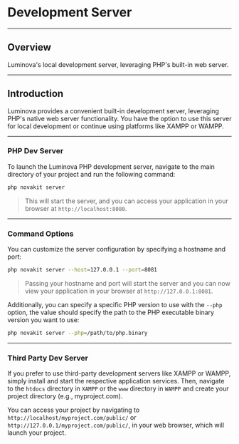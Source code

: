 # Development Server

***

## Overview

Luminova's local development server, leveraging PHP's built-in web server.

***

## Introduction

Luminova provides a convenient built-in development server, leveraging PHP's native web server functionality. You have the option to use this server for local development or continue using platforms like XAMPP or WAMPP.

***

### PHP Dev Server

To launch the Luminova PHP development server, navigate to the main directory of your project and run the following command:

```bash
php novakit server
```

> This will start the server, and you can access your application in your browser at `http://localhost:8080`.

***

### Command Options

You can customize the server configuration by specifying a hostname and port:

```bash
php novakit server --host=127.0.0.1 --port=8081
```

> Passing your hostname and port will start the server and you can now view your application in your browser at `http://127.0.0.1:8081`.

Additionally, you can specify a specific PHP version to use with the `--php` option, the value should specify the path to the PHP executable binary version you want to use:

```bash
php novakit server --php=/path/to/php.binary
```

***

### Third Party Dev Server

If you prefer to use third-party development servers like XAMPP or WAMPP, simply install and start the respective application services. Then, navigate to the `htdocs` directory in `XAMPP` or the `www` directory in `WAMPP` and create your project directory (e.g., myproject.com).

You can access your project by navigating to `http://localhost/myproject.com/public/` or `http://127.0.0.1/myproject.com/public/`, in your web browser, which will launch your project.
